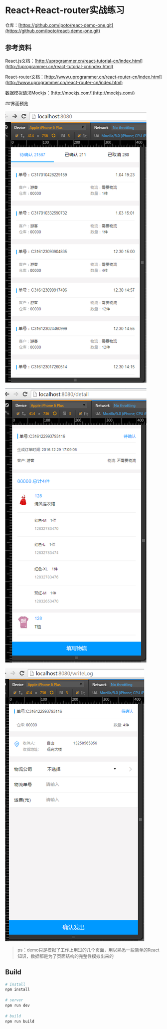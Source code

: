 # React+React-router实战练习
仓库：[https://github.com/ipoto/react-demo-one.git](https://github.com/ipoto/react-demo-one.git)

## 参考资料
React.js文档：[http://uprogrammer.cn/react-tutorial-cn/index.html](http://uprogrammer.cn/react-tutorial-cn/index.html)

React-router文档：[http://www.uprogrammer.cn/react-router-cn/index.html](http://www.uprogrammer.cn/react-router-cn/index.html)

数据模拟请求Mockjs：[http://mockjs.com/](http://mockjs.com/)

##界面预览

![列表页](readme_img/1.png)

![详情页](readme_img/2.png)

![物流页](readme_img/3.png)

> ps：demo只是模拟了工作上用过的几个页面，用以熟悉一些简单的React知识，数据都是为了页面结构的完整性模拟出来的

## Build

```bash
# install
npm install

# server
npm run dev

# build
npm run build
```
